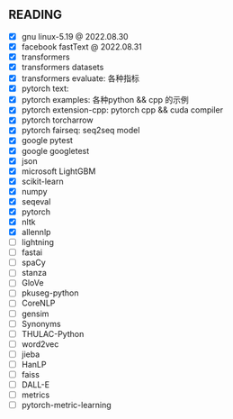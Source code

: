 
## READING

- [x] gnu linux-5.19  @ 2022.08.30
- [x] facebook fastText @ 2022.08.31
- [x] transformers
- [x] transformers datasets
- [x] transformers evaluate: 各种指标
- [x] pytorch text:
- [x] pytorch examples: 各种python && cpp 的示例
- [x] pytorch extension-cpp: pytorch cpp && cuda compiler
- [x] pytorch torcharrow
- [x] pytorch fairseq: seq2seq model
- [x] google pytest
- [x] google googletest
- [x] json
- [x] microsoft LightGBM
- [x] scikit-learn
- [x] numpy
- [x] seqeval
- [x] pytorch
- [x] nltk
- [x] allennlp
- [ ] lightning
- [ ] fastai
- [ ] spaCy
- [ ] stanza
- [ ] GloVe
- [ ] pkuseg-python
- [ ] CoreNLP
- [ ] gensim
- [ ] Synonyms
- [ ] THULAC-Python
- [ ] word2vec
- [ ] jieba
- [ ] HanLP
- [ ] faiss
- [ ] DALL-E
- [ ] metrics
- [ ] pytorch-metric-learning
